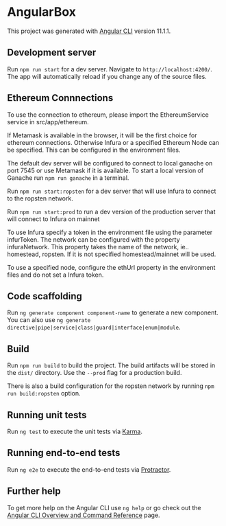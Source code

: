 # AngularBox

This project was generated with [Angular CLI](https://github.com/angular/angular-cli) version 11.1.1.

## Development server

Run `npm run start` for a dev server. Navigate to `http://localhost:4200/`. The app will automatically reload if you change any of the source files.

## Ethereum Connnections

To use the connection to ethereum, please import the EthereumService service in src/app/ethereum.

If Metamask is available in the browser, it will be the first choice for ethereum connections. Otherwise Infura or a specified Ethereum Node can be specified. This can be configured in the environment files.

The default dev server will be configured to connect to local ganache on port 7545 or use Metamask if it is available. To start a local version of Ganache run `npm run ganache` in a terminal.

Run `npm run start:ropsten` for a dev server that will use Infura to connect to the ropsten network.

Run `npm run start:prod` to run a dev version of the production server that will connect to Infura on mainnet

To use Infura specify a token in the environment file using the parameter infurToken. The network can be configured with the property infuraNetwork. This property takes the name of the network, ie.. homestead, ropsten. If it is not specified homestead/mainnet will be used.

To use a specified node, configure the ethUrl property in the environment files and do not set a Infura token.

## Code scaffolding

Run `ng generate component component-name` to generate a new component. You can also use `ng generate directive|pipe|service|class|guard|interface|enum|module`.

## Build

Run `npm run build` to build the project. The build artifacts will be stored in the `dist/` directory. Use the `--prod` flag for a production build.

There is also a build configuration for the ropsten network by running `npm run build:ropsten` option.

## Running unit tests

Run `ng test` to execute the unit tests via [Karma](https://karma-runner.github.io).

## Running end-to-end tests

Run `ng e2e` to execute the end-to-end tests via [Protractor](http://www.protractortest.org/).

## Further help

To get more help on the Angular CLI use `ng help` or go check out the [Angular CLI Overview and Command Reference](https://angular.io/cli) page.
